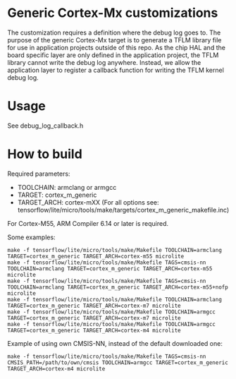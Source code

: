 # Generic Cortex-Mx customizations

The customization requires a definition where the debug log goes to. The purpose
of the generic Cortex-Mx target is to generate a TFLM library file for use in
application projects outside of this repo. As the chip HAL and the board
specific layer are only defined in the application project, the TFLM library
cannot write the debug log anywhere. Instead, we allow the application layer to
register a callback function for writing the TFLM kernel debug log.

# Usage

See debug_log_callback.h

# How to build
Required parameters:
   - TOOLCHAIN: armclang or armgcc
   - TARGET: cortex_m_generic
   - TARGET_ARCH: cortex-mXX (For all options see: tensorflow/lite/micro/tools/make/targets/cortex_m_generic_makefile.inc)

For Cortex-M55, ARM Compiler 6.14 or later is required.

Some examples:
```
make -f tensorflow/lite/micro/tools/make/Makefile TOOLCHAIN=armclang TARGET=cortex_m_generic TARGET_ARCH=cortex-m55 microlite
make -f tensorflow/lite/micro/tools/make/Makefile TAGS=cmsis-nn TOOLCHAIN=armclang TARGET=cortex_m_generic TARGET_ARCH=cortex-m55 microlite
make -f tensorflow/lite/micro/tools/make/Makefile TAGS=cmsis-nn TOOLCHAIN=armclang TARGET=cortex_m_generic TARGET_ARCH=cortex-m55+nofp microlite
make -f tensorflow/lite/micro/tools/make/Makefile TOOLCHAIN=armclang TARGET=cortex_m_generic TARGET_ARCH=cortex-m7 microlite
make -f tensorflow/lite/micro/tools/make/Makefile TOOLCHAIN=armgcc TARGET=cortex_m_generic TARGET_ARCH=cortex-m7 microlite
make -f tensorflow/lite/micro/tools/make/Makefile TOOLCHAIN=armgcc TARGET=cortex_m_generic TARGET_ARCH=cortex-m4 microlite
```
Example of using own CMSIS-NN, instead of the default downloaded one:
```
make -f tensorflow/lite/micro/tools/make/Makefile TAGS=cmsis-nn CMSIS_PATH=/path/to/own/cmsis TOOLCHAIN=armgcc TARGET=cortex_m_generic TARGET_ARCH=cortex-m4 microlite
```
